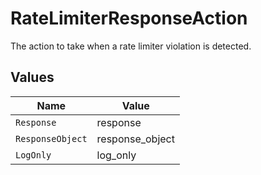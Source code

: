# RateLimiterResponseAction

The action to take when a rate limiter violation is detected.


## Values

| Name             | Value            |
| ---------------- | ---------------- |
| `Response`       | response         |
| `ResponseObject` | response_object  |
| `LogOnly`        | log_only         |